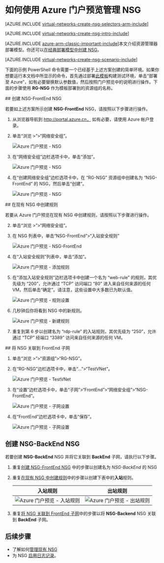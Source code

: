 <!-- ARM: tested -->

<properties 
   pageTitle="如何使用 Azure 门户预览在 ARM 模式下创建 NSG | Azure"
   description="了解如何使用 Azure 门户预览在 ARM 模式下创建和部署 NSG"
   services="virtual-network"
   documentationCenter="na"
   authors="telmosampaio"
   manager="carmonm"
   editor="tysonn"
   tags="azure-resource-manager"
/>
<tags
	ms.service="virtual-network"
	ms.date="02/04/2016"
	wacn.date="07/04/2016"/>

# 如何使用 Azure 门户预览管理 NSG

[AZURE.INCLUDE [virtual-networks-create-nsg-selectors-arm-include](../../includes/virtual-networks-create-nsg-selectors-arm-include.md)]

[AZURE.INCLUDE [virtual-networks-create-nsg-intro-include](../../includes/virtual-networks-create-nsg-intro-include.md)]

[AZURE.INCLUDE [azure-arm-classic-important-include](../../includes/azure-arm-classic-important-include.md)]本文介绍资源管理器部署模型。你还可以[在经典部署模型中创建 NSG](/documentation/articles/virtual-networks-create-nsg-classic-ps/)。

[AZURE.INCLUDE [virtual-networks-create-nsg-scenario-include](../../includes/virtual-networks-create-nsg-scenario-include.md)]

下面的示例 PowerShell 命令需要一个已经基于上述方案创建的简单环境。如果你想要运行本文档中所显示的命令，首先通过部署[此模板](http://github.com/telmosampaio/azure-templates/tree/master/201-IaaS-WebFrontEnd-SQLBackEnd)构建测试环境，单击“部署至 Azure”，如有必要替换默认参数值，然后按照门户预览中的说明进行操作。下面的步骤使用 **RG-NSG** 作为模板部署到的资源组的名称。

##<a name="Create-the-NSG-FrontEnd-NSG"></a> 创建 NSG-FrontEnd NSG

若要如上述方案所示创建 **NSG-FrontEnd** NSG，请按照以下步骤进行操作。

1. 从浏览器导航到 http://portal.azure.cn， 如有必要，请使用 Azure 帐户登录。
2. 单击“浏览 >”>“网络安全组”。

    ![Azure 门户预览 - NSG](./media/virtual-networks-create-nsg-arm-pportal/figure11.png)

3. 在“网络安全组”边栏选项卡中，单击“添加”。
  
    ![Azure 门户预览 - NSG](./media/virtual-networks-create-nsg-arm-pportal/figure12.png)

4. 在“创建网络安全组”边栏选项卡中，在 “RG-NSG” 资源组中创建名为 “NSG-FrontEnd” 的 NSG，然后单击“创建”。

	![Azure 门户预览 - NSG](./media/virtual-networks-create-nsg-arm-pportal/figure13.png)

##<a name="Create-rules-in-an-existing-NSG"></a> 在现有 NSG 中创建规则

若要从 Azure 门户预览在现有 NSG 中创建规则，请按照以下步骤进行操作。

2. 单击“浏览 >”>“网络安全组”。

3. 在 NSG 列表中，单击“NSG-FrontEnd”>“入站安全规则”

	![Azure 门户预览 - NSG-FrontEnd](./media/virtual-networks-create-nsg-arm-pportal/figure2.png)

4. 在“入站安全规则”列表中，单击“添加”。

	![Azure 门户预览 - 添加规则](./media/virtual-networks-create-nsg-arm-pportal/figure3.png)

5. 在“添加入站安全规则”边栏选项卡中创建一个名为 “web-rule” 的规则，其优先级为 “200”，允许通过 “TCP” 访问端口 “80” 进入来自任何来源的任何 VM，然后单击“确定”。请注意，这些设置中大多数已为默认值。

	![Azure 门户预览 - 规则设置](./media/virtual-networks-create-nsg-arm-pportal/figure4.png)

6. 几秒钟后你将看到 NSG 中的新规则。

	![Azure 门户预览 - 新建规则](./media/virtual-networks-create-nsg-arm-pportal/figure5.png)

7. 重复到第 6 步以创建名为 “rdp-rule” 的入站规则，其优先级为 “250”，允许通过 “TCP” 经端口 “3389” 访问来自任何来源的任何 VM。

##<a name="Associate-the-NSG-to-the-FrontEnd-subnet"></a> 将 NSG 关联到 FrontEnd 子网

1. 单击“浏览 >”>“资源组”>“RG-NSG”。
2. 在“RG-NSG”边栏选项卡中，单击“...”>“TestVNet”。

	![Azure 门户预览 - TestVNet](./media/virtual-networks-create-nsg-arm-pportal/figure14.png)

3. 在“设置”边栏选项卡中，单击“子网”>“FrontEnd”>“网络安全组”>“NSG-FrontEnd”。

	![Azure 门户预览 - 子网设置](./media/virtual-networks-create-nsg-arm-pportal/figure15.png)

4. 在“FrontEnd”边栏选项卡中，单击“保存”。

	![Azure 门户预览 - 子网设置](./media/virtual-networks-create-nsg-arm-pportal/figure16.png)

## 创建 NSG-BackEnd NSG

若要创建 **NSG-BackEnd** NSG 并将它关联到 **BackEnd** 子网，请执行以下步骤。

1. 重复[创建 NSG-FrontEnd NSG](#Create-the-NSG-FrontEnd-NSG) 中的步骤以创建名为 *NSG-BackEnd* 的 NSG
2. 重复[在现有 NSG 中创建规则](#Create-rules-in-an-existing-NSG)中的步骤以创建下表中的**入站**规则。

	|入站规则|出站规则|
	|---|---|
	|![Azure 门户预览 - 入站规则](./media/virtual-networks-create-nsg-arm-pportal/figure17.png)|![Azure 门户预览 - 出站规则](./media/virtual-networks-create-nsg-arm-pportal/figure18.png)|

3. 重复[将 NSG 关联到 FrontEnd 子网](#Associate-the-NSG-to-the-FrontEnd-subnet)中的步骤以将 **NSG-Backend** NSG 关联到 **BackEnd** 子网。

## 后续步骤

- 了解如何[管理现有 NSG](/documentation/articles/virtual-network-manage-nsg-arm-portal/)
- 为 NSG [启用日志记录](/documentation/articles/virtual-network-nsg-manage-log/)。

<!---HONumber=Mooncake_0516_2016-->